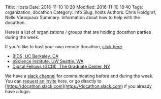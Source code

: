 Title: Hosts
Date: 2016-11-10 10:20
Modified: 2016-11-10 18:40
Tags: organization, docathon
Category: info
Slug: hosts
Authors: Chris Holdgraf, Nelle Varoquaux
Summary: Information about how to help with the docathon.

Here is a list of organizations / groups that are holding docathon parties during the week.

If you'd like to host your own remote docathon, [click here](hosting.html).

  - [BIDS, UC Berkeley, CA](hosts/bids.html)
  - [eScience Institute, UW Seattle, WA](hosts/uwescience.html)
  - [Digital Fellows (GCDI), The Graduate Center, NY](hosts/gc.html)

We have a [slack channel](https://docathon.slack.com) for communicating before and during the week. You can [request an invite](https://docathon.herokuapp.com/) here, or go directly to [https://docathon.slack.com](https://docathon.slack.com) if you already have a login.
